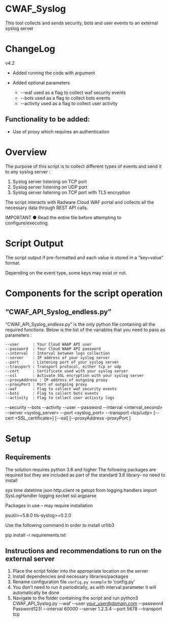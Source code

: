 # CWAF_Syslog
This tool collects and sends security, bots and user events to an external syslog server

# ChangeLog

v4.2 
- Added running the code with argument
		
- Added optional parameters
	- --waf used as a flag to collect waf security events
	- --bots used as a flag to collect bots events
	- --activity used as a flag to collect user activity

## Functionality to be added:

- Use of proxy which requires an authentication

# Overview 

The purpose of this script is to collect different types of events and send it to any syslog server :
1.	Syslog server listening on TCP port
2.	Syslog server listening on UDP port
3.  Syslog server listening on TCP port with TLS encryption

The script interacts with Radware Cloud WAF portal and collects all the necessary data through REST API calls.

IMPORTANT
● Read the entire file before attempting to configure/executing.


# Script Output

The script output if pre-formatted and each value is stored in a "key=value" format.

Depending on the event type, some keys may exist or not.

# Components for the script operation

## “CWAF_API_Syslog_endless.py”

“CWAF_API_Syslog_endless.py” is the only python file containing all the required functions. Below is the list of the variables that you need to pass as parameters : 

	--user 		: Your Cloud WAAP API user
    --password 	: Your Cloud WAAP API password
    --interval 	: Interval between logs collection
    --server	: IP address of your syslog server
    --port		: Listening port of your syslog server
    --transport	: Transport protocol, either tcp or udp
    --cert		: Certificate used with your syslog server
    --ssl		: Activate SSL encryption with your syslog server
    --proxyAddress : IP address of outgoing proxy
    --proxyPort	: Port of outgoing proxy
    --waf		: Flag to collect waf security events
    --bots		: Flag to collect bots events
    --activity	: Flag to collect user activity logs

--security --bots --activity --user <user> --password <password> --interval <interval_second> --server <syslog_server> --port <syslog_port> --transport <tcp/udp> [--cert <SSL_certificate>] [--ssl] [--proxyAddress <proxy-address> -proxyPort <proxy-port>]

# Setup

## Requirements

The solution requires python 3.6 and higher
The following packages are required but they are included as part of the standard 3.6 library- no need to install

sys
time
datetime
json
http.client
re
getopt
from logging.handlers import SysLogHandler
logging
socket
ssl
argparse

Packages in use – may require installation 

psutil>=5.8.0
tls-syslog>=0.2.0

Use the following command in order to install urllib3

pip install -r requirements.txt

## Instructions and recommendations to run on the external server

1. Place the script folder into the appropriate location on the server
2. Install dependencies and necessary libraries/packages
3. Rename configuration file `config.py example` to ‘config.py’
4. You don't need to run it periodically, as with interval parameter it will automatically be done
5. Navigate to the folder containing the script and run 
python3 CWAF_API_Syslog.py --waf --user your_user@domain.com --password Password123! --interval 60000 --server 1.2.3.4 --port 5678 --transport tcp

